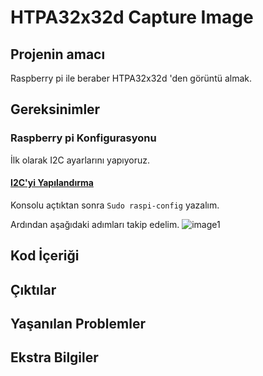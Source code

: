 # HTPA32x32d Capture Image

## Projenin amacı
Raspberry pi ile beraber HTPA32x32d 'den görüntü almak.
## Gereksinimler
### Raspberry pi Konfigurasyonu
İlk olarak I2C ayarlarını yapıyoruz.
#### [I2C'yi Yapılandırma](https://learn.adafruit.com/adafruits-raspberry-pi-lesson-4-gpio-setup/configuring-i2c)

Konsolu açtıktan sonra `Sudo raspi-config` yazalım.

Ardından aşağıdaki adımları takip edelim.
![image1]("https://github.com/rabikkk/HTPA32x32d_Raspberry_pi/tree/main/Markdown/images/learn_raspberry_pi_interfacing.png")

## Kod İçeriği
## Çıktılar
## Yaşanılan Problemler
## Ekstra Bilgiler

